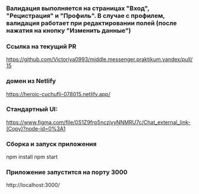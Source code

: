 ### Валидация выполняется на страницах "Вход", "Рецистрация" и "Профиль". В случае с профилем, валидация работает при редактировании полей (после нажатия на кнопку "Изменить данные")
### Ссылка на текущий PR
https://github.com/Victoriya0993/middle.messenger.praktikum.yandex/pull/15

### домен из Netlify
https://heroic-cuchufli-078015.netlify.app/

### Стандартный UI: 
https://www.figma.com/file/0S1Z9frp5nczjvyNNMRU7c/Chat_external_link-(Copy)?node-id=0%3A1
### Сборка и запуск приложения 
npm install
npm start

### Приложение запустится на порту 3000
http://localhost:3000/


